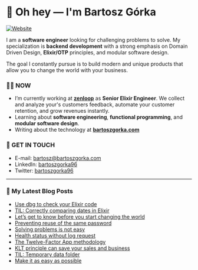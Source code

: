 # 👋 Oh hey — I'm Bartosz Górka

[![Website](https://img.shields.io/website?label=bartoszgorka.com&style=for-the-badge&url=https%3A%2F%2Fbartoszgorka.com)](https://bartoszgorka.com)

I am a **software engineer** looking for challenging problems to solve.
My specialization is **backend development** with a strong emphasis on Domain Driven Design, **Elixir/OTP** principles, and modular software design.

The goal I constantly pursue is to build modern and unique products that allow you to change the world with your business. 

### 👨‍💻 NOW

- I’m currently working at **[zenloop](https://zenloop.com/en)** as **Senior Elixir Engineer**.
  We collect and analyze your's customers feedback, automate your customer retention, and grow revenues instantly.
- Learning about **software engineering**, **functional programming**, and **modular software design**.
- Writing about the technology at **[bartoszgorka.com](https://bartoszgorka.com)**

### 📨 GET IN TOUCH

- E-mail: bartosz@bartoszgorka.com
- LinkedIn: [bartoszgorka96](https://www.linkedin.com/in/bartoszgorka96/)
- Twitter: [bartoszgorka96](https://twitter.com/BartoszGorka96)

----

### 📕 My Latest Blog Posts

<!-- BLOG-POST-LIST:START -->
- [Use dbg to check your Elixir code](https://bartoszgorka.com/use-dbg-to-check-your-elixir-code)
- [TIL: Correctly comparing dates in Elixir](https://bartoszgorka.com/comparing-dates-in-elixir)
- [Let’s get to know before you start changing the world](https://bartoszgorka.com/lets-get-to-know-before-you-start-changing-the-world)
- [Preventing reuse of the same password](https://bartoszgorka.com/preventing-reuse-of-the-same-password)
- [Solving problems is not easy](https://bartoszgorka.com/solving-problems-is-not-easy)
- [Health status without log request](https://bartoszgorka.com/health-status-without-log-request)
- [The Twelve-Factor App methodology](https://bartoszgorka.com/the-twelve-factor-app-methodology)
- [KLT principle can save your sales and business](https://bartoszgorka.com/klt-principle-can-save-your-business)
- [TIL: Temporary data folder](https://bartoszgorka.com/til-temporary-data-folder)
- [Make it as easy as possible](https://bartoszgorka.com/make-it-as-easy-as-possible)
<!-- BLOG-POST-LIST:END -->
